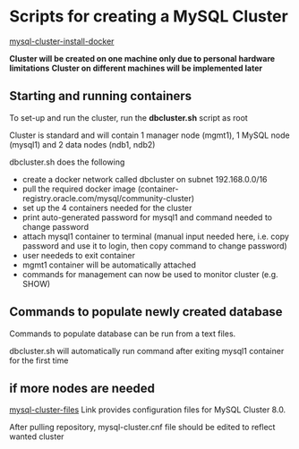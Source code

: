 # Scripts for creating a MySQL Cluster
[mysql-cluster-install-docker](https://dev.mysql.com/doc/refman/8.0/en/mysql-cluster-install-docker.html)

__Cluster will be created on one machine only due to personal hardware limitations__
__Cluster on different machines will be implemented later__



## Starting and running containers
To set-up and run the cluster, run the __dbcluster.sh__ script as root

Cluster is standard and will contain 1 manager node (mgmt1), 1 MySQL node (mysql1) and 2 data nodes (ndb1, ndb2)

dbcluster.sh does the following
- create a docker network called dbcluster on subnet 192.168.0.0/16
- pull the required docker image (container-registry.oracle.com/mysql/community-cluster)
- set up the 4 containers needed for the cluster
- print auto-generated password for mysql1 and command needed to change password
- attach mysql1 container to terminal (manual input needed here, i.e. copy password and use it to login, then copy command to change password)
- user neededs to exit container
- mgmt1 container will be automatically attached
- commands for management can now be used to monitor cluster (e.g. SHOW)


## Commands to populate newly created database
Commands to populate database can be run from a text files. 

dbcluster.sh will automatically run command after exiting mysql1 container for the first time


## if more nodes are needed

[mysql-cluster-files](https://github.com/mysql/mysql-docker/tree/mysql-cluster/8.0)
Link provides configuration files for MySQL Cluster 8.0.

After pulling repository, mysql-cluster.cnf file should be edited to reflect wanted cluster

